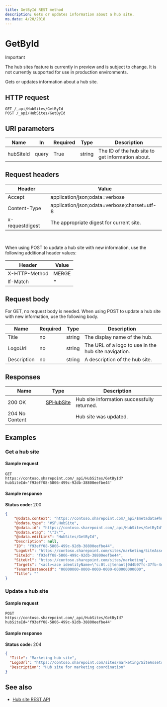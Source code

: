 ```yaml
---
title: GetById REST method
description: Gets or updates information about a hub site.
ms.date: 4/20/2018
---
```


# GetById

> [!IMPORTANT]
> The hub sites feature is currently in preview and is subject to change. It is not currently supported for use in production environments. 

Gets or updates information about a hub site.

## HTTP request

```HTTP
GET /_api/HubSites/GetById
POST /_api/HubSites/GetById
```

## URI parameters

|Name |In |Required|Type|Description|
|-----|---|--------|----|-----------|
|hubSiteId|query|True|string|The ID of the hub site to get information about.|

## Request headers

| Header | Value |
|--------|-------|
|Accept|application/json;odata=verbose|
|Content-Type|application/json;odata=verbose;charset=utf-8|
|x-requestdigest|The appropriate digest for current site.|

<br/>

When using POST to update a hub site with new information, use the following additional header values:

| Header | Value |
|--------|-------|
|X-HTTP-Method| MERGE |
|If-Match| \* |

## Request body

For GET, no request body is needed. When using POST to update a hub site with new information, use the following body.

|Name  |Required  |Type  |Description  |
|---------|---------|---------|---------|
|Title    | no      | string  | The display name of the hub.      |
|LogoUrl  | no      | string  | The URL of a logo to use in the hub site navigation.        |
|Description  | no  | string  | A description of the hub site.        |

## Responses

| Name   | Type  | Description|
|--------|-------|------------|
|200 OK|[SPHubSite](REST-sphubsite-type.md) |Hub site information successfully returned.|
|204 No Content| | Hub site was updated.|

## Examples

### Get a hub site

#### Sample request

```HTTP
GET
https://contoso.sharepoint.com/_api/HubSites/GetById?hubSiteId='f93eff08-5806-499c-92db-38800eefbe44'
```

#### Sample response

**Status code:** 200

```JSON
{
	"@odata.context": "https://contoso.sharepoint.com/_api/$metadata#hubsites/$entity",
	"@odata.type": "#SP.HubSite",
	"@odata.id": "https://contoso.sharepoint.com/_api/HubSites/GetById",
	"@odata.etag": "\"3\"",
	"@odata.editLink": "HubSites/GetById",
	"Description": null,
	"ID": "f93eff08-5806-499c-92db-38800eefbe44",
	"LogoUrl": "https://contoso.sharepoint.com/sites/marketing/SiteAssets/__hubLogo____hubLogo__.png",
	"SiteId": "f93eff08-5806-499c-92db-38800eefbe44",
	"SiteUrl": "https://contoso.sharepoint.com/sites/marketing",
	"Targets": "<acl><ace identityName=\"c:0t.c|tenant|0d4b97fc-37fb-4db3-84f3-d34243a3afac\" displayName=\"0t.c|tenant|0d4b97fc-37fb-4db3-84f3-d34243a3afac\" sid=\"\" binaryIdType=\"1\" binaryId=\"YzowdC5jfHRlbmFudHwwZDRiOTdmYy0zN2ZiLTRkYjMtODRmMy1kMzQyNDNhM2FmYWM=\" allowRights=\"1\" denyRights=\"0\" /></acl>",
	"TenantInstanceId": "00000000-0000-0000-0000-000000000000",
	"Title": ""
}
```

### Update a hub site

#### Sample request

```HTTP
POST
https://contoso.sharepoint.com/_api/HubSites/GetById?hubSiteId='f93eff08-5806-499c-92db-38800eefbe44'
```

#### Sample response

**Status code:** 204

```JSON
{
  "Title": "Marketing hub site",
  "LogoUrl": "https://contoso.sharepoint.com/sites/marketing/SiteAssets/__hubLogo____hubLogo__.png",
  "Description": "Hub site for marketing coordination"
}
```

## See also

- [Hub site REST API](hub-site-rest-api.md)
